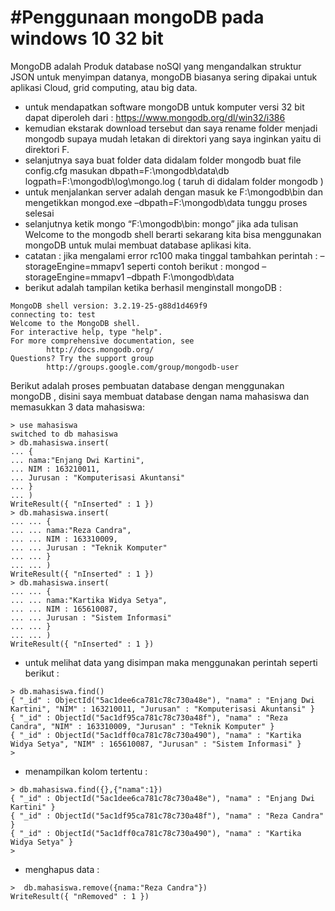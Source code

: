 #Penggunaan mongoDB pada windows 10 32 bit
====================
MongoDB adalah Produk database noSQl yang mengandalkan struktur JSON untuk menyimpan datanya, mongoDB biasanya sering dipakai untuk aplikasi Cloud, grid computing, atau big data.
* untuk mendapatkan software mongoDB untuk komputer versi 32 bit dapat diperoleh dari : https://www.mongodb.org/dl/win32/i386
* kemudian ekstarak download tersebut dan saya rename folder menjadi mongodb supaya mudah letakan di direktori yang saya inginkan yaitu di direktori F.
* selanjutnya saya buat folder data didalam folder mongodb buat file config.cfg  masukan dbpath=F:\mongodb\data\db logpath=F:\mongodb\log\mongo.log  ( taruh di didalam folder mongodb )
* untuk menjalankan server adalah dengan masuk ke F:\mongodb\bin dan mengetikkan mongod.exe –dbpath=F:\mongodb\data tunggu proses selesai
* selanjutnya ketik mongo “F:\mongodb\bin: mongo” jika ada tulisan Welcome to the mongodb shell berarti sekarang kita bisa menggunakan  mongoDB untuk mulai membuat database aplikasi kita.
* catatan : jika mengalami error rc100 maka tinggal  tambahkan perintah : –storageEngine=mmapv1  seperti contoh berikut : mongod –storageEngine=mmapv1 –dbpath F:\mongodb\data
* berikut adalah tampilan ketika berhasil menginstall mongoDB :
~~~
MongoDB shell version: 3.2.19-25-g88d1d469f9
connecting to: test
Welcome to the MongoDB shell.
For interactive help, type "help".
For more comprehensive documentation, see
        http://docs.mongodb.org/
Questions? Try the support group
        http://groups.google.com/group/mongodb-user
~~~

Berikut adalah proses pembuatan database dengan menggunakan mongoDB , disini saya membuat database dengan nama mahasiswa dan memasukkan 3 data mahasiswa:

~~~
> use mahasiswa
switched to db mahasiswa
> db.mahasiswa.insert(
... {
... nama:"Enjang Dwi Kartini",
... NIM : 163210011,
... Jurusan : "Komputerisasi Akuntansi"
... }
... )
WriteResult({ "nInserted" : 1 })
> db.mahasiswa.insert(
... ... {
... ... nama:"Reza Candra",
... ... NIM : 163310009,
... ... Jurusan : "Teknik Komputer"
... ... }
... ... )
WriteResult({ "nInserted" : 1 })
> db.mahasiswa.insert(
... ... {
... ... nama:"Kartika Widya Setya",
... ... NIM : 165610087,
... ... Jurusan : "Sistem Informasi"
... ... }
... ... )
WriteResult({ "nInserted" : 1 })
~~~

* untuk melihat data yang disimpan maka menggunakan perintah seperti berikut :
~~~
> db.mahasiswa.find()
{ "_id" : ObjectId("5ac1dee6ca781c78c730a48e"), "nama" : "Enjang Dwi Kartini", "NIM" : 163210011, "Jurusan" : "Komputerisasi Akuntansi" }
{ "_id" : ObjectId("5ac1df95ca781c78c730a48f"), "nama" : "Reza Candra", "NIM" : 163310009, "Jurusan" : "Teknik Komputer" }
{ "_id" : ObjectId("5ac1dff0ca781c78c730a490"), "nama" : "Kartika Widya Setya", "NIM" : 165610087, "Jurusan" : "Sistem Informasi" }
>
~~~
* menampilkan kolom tertentu :
~~~
> db.mahasiswa.find({},{"nama":1})
{ "_id" : ObjectId("5ac1dee6ca781c78c730a48e"), "nama" : "Enjang Dwi Kartini" }
{ "_id" : ObjectId("5ac1df95ca781c78c730a48f"), "nama" : "Reza Candra" }
{ "_id" : ObjectId("5ac1dff0ca781c78c730a490"), "nama" : "Kartika Widya Setya" }
>
~~~

* menghapus data :

~~~
>  db.mahasiswa.remove({nama:"Reza Candra"})
WriteResult({ "nRemoved" : 1 })
~~~
